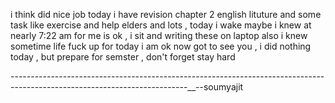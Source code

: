 i think did nice job today i have revision chapter 2 english lituture and some task like exercise and help elders and lots , today i wake maybe i knew at nearly 7:22 am for me is ok , i sit and writing these on laptop also i knew sometime life fuck up for today i am ok now 
got to see you , i did nothing today , but prepare for semster , don't forget stay hard




--------------------------------------------------------------------------------------------------------------------------__--soumyajit
